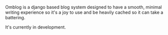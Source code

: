 Omblog is a django based blog system designed to have a smooth, minimal writing experience so it's a joy to use and be heavily cached so it can take a battering. 

It's currently in development.